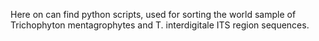 Here on can find python scripts, used for sorting the world sample of Trichophyton mentagrophytes and T. interdigitale ITS region sequences. 
